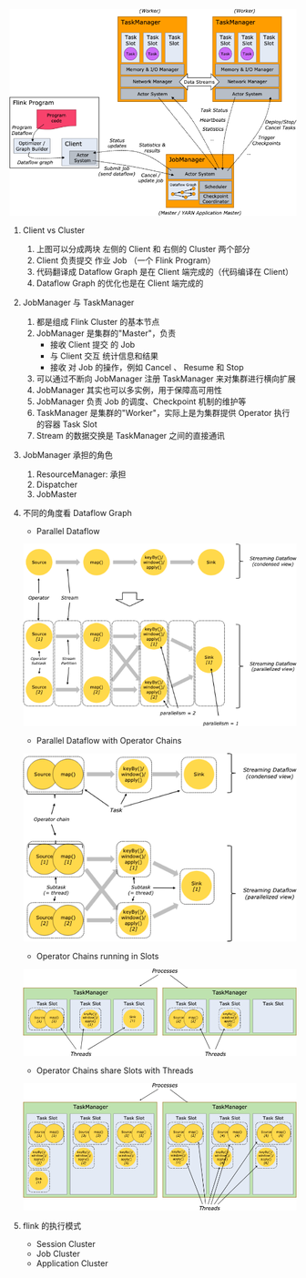 ![flink_architecture.png](images/flink_architecture.png)
1. Client vs Cluster
    1. 上图可以分成两块 左侧的 Client 和 右侧的 Cluster 两个部分
    2. Client 负责提交 作业 Job （一个 Flink Program）
    3. 代码翻译成 Dataflow Graph 是在 Client 端完成的（代码编译在 Client）
    4. Dataflow Graph 的优化也是在 Client 端完成的
2. JobManager 与 TaskManager
    1. 都是组成 Flink Cluster 的基本节点
    2. JobManager 是集群的"Master"，负责
        * 接收 Client 提交 的 Job
        * 与 Client 交互 统计信息和结果
        * 接收 对 Job 的操作，例如 Cancel 、 Resume 和 Stop
    2. 可以通过不断向 JobManager 注册 TaskManager 来对集群进行横向扩展
    3. JobManager 其实也可以多实例，用于保障高可用性
    4. JobManager 负责 Job 的调度、Checkpoint 机制的维护等
    5. TaskManager 是集群的"Worker"，实际上是为集群提供 Operator 执行的容器 Task Slot
    6. Stream 的数据交换是 TaskManager 之间的直接通讯
3. JobManager 承担的角色
    1. ResourceManager: 承担
    2. Dispatcher
    3. JobMaster
4. 不同的角度看 Dataflow Graph
    * Parallel Dataflow

   ![parallel_dataflow.png](images/parallel_dataflow.png)
    * Parallel Dataflow with Operator Chains

   ![parallel_dataflow_with_operator_chains.png](images/parallel_dataflow_with_operator_chains.png)
    * Operator Chains running in Slots

   ![operator_chains_running_in_slots.png](images/operator_chains_running_in_slots.png)
    * Operator Chains share Slots with Threads

   ![operator_chains_share_slots_with_threads.png](images/operator_chains_share_slots_with_threads.png)
5. flink 的执行模式
    * Session Cluster
    * Job Cluster
    * Application Cluster